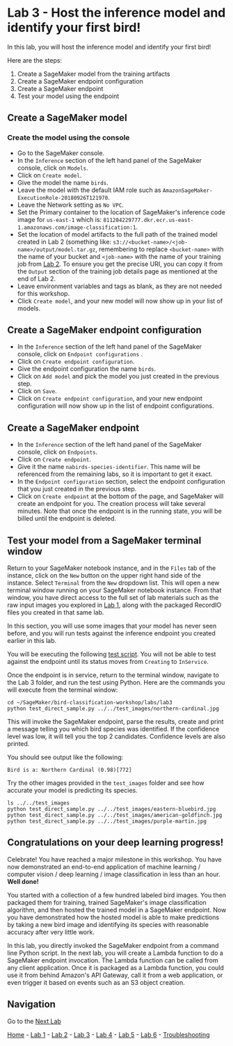 # Lab 3 - Host the inference model and identify your first bird!

In this lab, you will host the inference model and identify your first bird!  

Here are the steps:

1. Create a SageMaker model from the training artifacts
2. Create a SageMaker endpoint configuration
3. Create a SageMaker endpoint
4. Test your model using the endpoint

## Create a SageMaker model

### Create the model using the console

* Go to the SageMaker console.
* In the `Inference` section of the left hand panel of the SageMaker console, click on `Models`.
* Click on `Create model`.
* Give the model the name `birds`.
* Leave the model with the default IAM role such as `AmazonSageMaker-ExecutionRole-20180926T121970`.
* Leave the Network setting as `No VPC`.
* Set the Primary container to the location of SageMaker's inference code image for `us-east-1` which is:
 `811284229777.dkr.ecr.us-east-1.amazonaws.com/image-classification:1`.
* Set the location of model artifacts to the full path of the trained model created in Lab 2 (something like: `s3://<bucket-name>/<job-name>/output/model.tar.gz`, remembering to replace `<bucket-name>` with the name of your bucket and `<job-name>` with the name of your training job from [Lab 2](lab2-train-model.md).  To ensure you get the precise URI, you can copy it from the `Output` section of the training job details page as mentioned at the end of Lab 2.
* Leave environment variables and tags as blank, as they are not needed for this workshop.
* Click `Create model`, and your new model will now show up in your list of models.

## Create a SageMaker endpoint configuration

* In the `Inference` section of the left hand panel of the SageMaker console, click on `Endpoint configurations` .
* Click on `Create endpoint configuration`.
* Give the endpoint configuration the name `birds`.
* Click on `Add model` and pick the model you just created in the previous step.
* Click on `Save`.
* Click on `Create endpoint configuration`, and your new endpoint configuration will now show up in the list of endpoint configurations.

## Create a SageMaker endpoint

* In the `Inference` section of the left hand panel of the SageMaker console, click on `Endpoints`.
* Click on `Create endpoint`.
* Give it the name `nabirds-species-identifier`.  This name will be referenced from the remaining labs, so it is important to get it exact.
* In the `Endpoint configuration` section, select the endpoint configuration that you just created in the previous step.
* Click on `Create endpoint` at the bottom of the page, and SageMaker will create an endpoint for you.  The creation process will take several minutes.  Note that once the endpoint is in the running state, you will be billed until the endpoint is deleted.

## Test your model from a SageMaker terminal window

Return to your SageMaker notebook instance, and in the `Files` tab of the instance, click on the `New` button on the upper right hand side of the instance.  Select `Terminal` from the `New` dropdown list.  This will open a new terminal window running on your SageMaker notebook instance.  From that window, you have direct access to the full set of lab materials such as the raw input images you explored in [Lab 1](lab1-image-prep.md), along with the packaged RecordIO files you created in that same lab.

In this section, you will use some images that your model has never seen before, and you will run tests against the inference endpoint you created earlier in this lab.

You will be executing the following [test script](../labs/lab3/test_direct_sample.py).  You will not be able to test against the endpoint until its status moves from `Creating` to `InService`.  

Once the endpoint is in service, return to the terminal window, navigate to the Lab 3 folder, and run the test using Python.  Here are the commands you will execute from the terminal window:

```
cd ~/SageMaker/bird-classification-workshop/labs/lab3
python test_direct_sample.py ../../test_images/northern-cardinal.jpg
```

This will invoke the SageMaker endpoint, parse the results, create and print a message telling you which bird species was identified.  If the confidence level was low, it will tell you the top 2 candidates.  Confidence levels are also printed.

You should see output like the following:

```
Bird is a: Northern Cardinal (0.98)[772]
```

Try the other images provided in the `test_images` folder and see how accurate your model is predicting its species.

```
ls ../../test_images
python test_direct_sample.py ../../test_images/eastern-bluebird.jpg
python test_direct_sample.py ../../test_images/american-goldfinch.jpg
python test_direct_sample.py ../../test_images/purple-martin.jpg
```

## Congratulations on your deep learning progress!

Celebrate!  You have reached a major milestone in this workshop.  You have now demonstrated an end-to-end application of machine learning / computer vision / deep learning / image classification in less than an hour.  **Well done!**

You started with a collection of a few hundred labeled bird images.  You then packaged them for training, trained SageMaker's image classification algorithm, and then hosted the trained model in a SageMaker endpoint.  Now you have demonstrated how the hosted model is able to make predictions by taking a new bird image and identifying its species with reasonable accuracy after very little work.

In this lab, you directly invoked the SageMaker endpoint from a command line Python script.  In the next lab, you will create a Lambda function to do a SageMaker endpoint invocation.  The Lambda function can be called from any client application.  Once it is packaged as a Lambda function, you could use it from behind Amazon's API Gateway, call it from a web application, or even trigger it based on events such as an S3 object creation.

## Navigation

Go to the [Next Lab](lab4-trigger-inference-from-s3.md)

[Home](../README.md) - [Lab 1](lab1-image-prep.md) - [Lab 2](lab2-train-model.md) - [Lab 3](lab3-host-model.md) - [Lab 4](lab4-trigger-inference-from-s3.md) - [Lab 5](lab5-deeplens-detect-and-classify.md) - [Lab 6](lab6-text-notification.md) - [Troubleshooting](troubleshooting.md)
